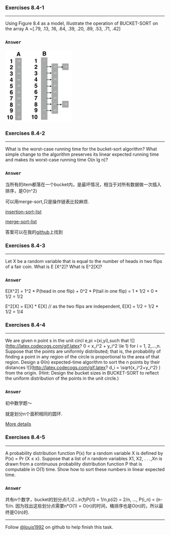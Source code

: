 ### Exercises 8.4-1
***
Using Figure 8.4 as a model, illustrate the operation of BUCKET-SORT on the array A =[.79, .13, .16, .64, .39, .20, .89, .53, .71, .42]

### `Answer`
![](./repo/s4/1.png)

### Exercises 8.4-2
***
What is the worst-case running time for the bucket-sort algorithm? What simple change to the algorithm preserves its linear expected running time and makes its worst-case running time O(n lg n)?

### `Answer`

当所有的item都落在一个bucket内，是最坏情况，相当于对所有数据做一次插入排序，是O(n^2)

可以用merge-sort,只是操作链表比较麻烦.

[insertion-sort-list](https://leetcode.com/problems/insertion-sort-list/)

[merge-sort-list](https://leetcode.com/problems/sort-list/)

答案可以在我的[github](https://github.com/gzc/leetcode)上找到


### Exercises 8.4-3
***
Let X be a random variable that is equal to the number of heads in two flips of a fair coin.
What is E [X^2]? What is E^2[X]?

### `Answer`
E[X^2]
= 1^2 * P(head in one flip) + 0^2 * P(tail in one flip)
= 1 * 1/2 + 0 * 1/2
= 1/2

E^2[X]
= E[X] * E[X]  // as the two flips are independent, E[X] = 1/2
= 1/2 * 1/2
= 1/4

### Exercises 8.4-4
***
We are given n point s in the unit circl e,pi =(xi,yi),such that
![](http://latex.codecogs.com/gif.latex?
0 < x_i^2 + y_i^2 \\le 1)
for i = 1, 2,...,n. Suppose that the points are uniformly distributed; that is, the probability of finding a point in any region of the circle is proportional to the area of that region. Design a Θ(n) expected-time
algorithm to sort the n points by their distances
![](http://latex.codecogs.com/gif.latex? d_i = \\sqrt{x_i^2+y_i^2} )
from the origin. (Hint: Design the bucket sizes in BUCKET-SORT to reflect the uniform distribution of the points in the unit circle.)

### `Answer`
初中数学题～

就是划分n个面积相同的圆环.

[More details](http://clrs.skanev.com/08/04/04.html)


### Exercises 8.4-5
***
A probability distribution function P(x) for a random variable X is defined by P(x) = Pr {X ≤ x}. Suppose that a list of n random variables X1, X2, . . .,Xn is drawn from a continuous probability distribution function P that is computable in O(1) time. Show how to sort these numbers in linear expected time.

### `Answer`
共有n个数字，bucket的划分点i1,i2...in为P(i1) = 1/n,p(i2) = 2/n, ..., P(i_n) = (n-1)/n. 因为找出这些划分点需要n*O(1) = O(n)的时间，桶排序也是O(n)的，所以最终是O(n)的.

***
Follow [@louis1992](https://github.com/gzc) on github to help finish this task.

